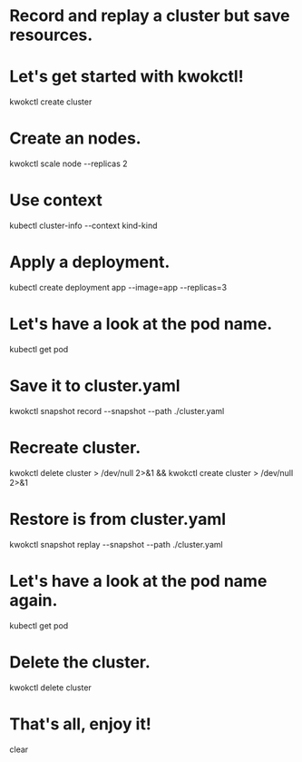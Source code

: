 # Record and replay a cluster but save resources.

# Let's get started with kwokctl!
kwokctl create cluster

# Create an nodes.
kwokctl scale node --replicas 2

# Use context
kubectl cluster-info --context kind-kind

# Apply a deployment.
kubectl create deployment app --image=app --replicas=3

# Let's have a look at the pod name.
kubectl get pod

# Save it to cluster.yaml
kwokctl snapshot record --snapshot --path ./cluster.yaml

# Recreate cluster.
kwokctl delete cluster > /dev/null 2>&1 && kwokctl create cluster > /dev/null 2>&1

# Restore is from cluster.yaml
kwokctl snapshot replay --snapshot --path ./cluster.yaml

# Let's have a look at the pod name again.
kubectl get pod

# Delete the cluster.
kwokctl delete cluster

# That's all, enjoy it!
clear